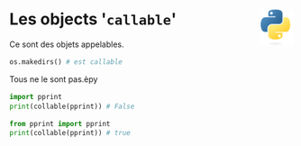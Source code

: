 # **Les objects '`callable`'**<a href="../../../"><img align="right" src="../../../assets/logo/Python-logo-notext.svg" alt="Python" height="64px"></a>
Ce sont des objets appelables.
```py
os.makedirs() # est callable
```
Tous ne le sont pas.èpy
```py
import pprint
print(collable(pprint)) # False
```
```py
from pprint import pprint
print(collable(pprint)) # true
```